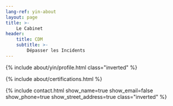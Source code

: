 ```yaml
---
lang-ref: yin-about
layout: page
title: >-
    Le Cabinet
header:
    title: CDM
    subtitle: >-
        Dépasser les Incidents
---
```


{% include about/yin/profile.html class="inverted" %}

{% include about/certifications.html %}

{% include contact.html show_name=true show_email=false show_phone=true show_street_address=true class="inverted" %}
